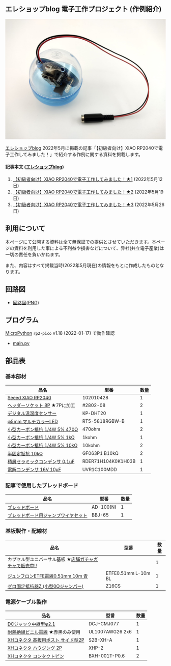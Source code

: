 

## エレショップblog 電子工作プロジェクト (作例紹介)

![完成写真](Photo_0.jpg)

[エレショップblog](https://eleshop.blog.jp/) 2022年5月に掲載の記事「【初級者向け】XIAO RP2040で電子工作してみました！」で紹介する作例に関する資料を掲載します。

#### 記事本文 ([エレショップblog](https://eleshop.blog.jp/))

1. [【初級者向け】XIAO RP2040で電子工作してみました！★1](https://eleshop.blog.jp/archives/46407331.html) (2022年5月12日)
1. [【初級者向け】XIAO RP2040で電子工作してみました！★2](https://eleshop.blog.jp/archives/46444637.html) (2022年5月19日)
1. [【初級者向け】XIAO RP2040で電子工作してみました！★3](https://eleshop.blog.jp/archives/46490287.html) (2022年5月26日)

## 利用について

本ページにて公開する資料は全て無保証での提供とさせていただきます。本ページの資料を利用した事による不利益や損害などについて、弊社(共立電子産業)は一切の責任を負いかねます。

また、内容はすべて掲載当時(2022年5月現在)の情報をもとに作成したものとなります。

## 回路図

- [回路図(PNG)](https://github.com/kyohritsu/eleshop-blog-20220512/blob/main/Schematic.png)

## プログラム

[MicroPython](https://micropython.org/download/rp2-pico/) `rp2-pico` v1.18 (2022-01-17) で動作確認

- [main.py](https://github.com/kyohritsu/eleshop-blog-20220512/blob/main/main.py)

## 部品表

### 基本部材

| 品名 | 型番 | 数量 |
| ---- | ---- | ---- |
| [Seeed XIAO RP2040](https://eleshop.jp/shop/g/gM17311/)               | 102010428          |  1 |
| [ヘッダーソケット 8P](https://eleshop.jp/shop/g/gBBT412/) ★7Pに加工  | #2802-08           |  2 |
| [デジタル温湿度センサー](https://eleshop.jp/shop/g/g402750/)          | KP-DHT20           |  1 |
| [φ5mm マルチカラーLED](https://eleshop.jp/shop/g/g8C2313/)           | RT5-5818RGBW-B     |  1 |
| [小型カーボン抵抗 1/4W 5% 470Ω](https://eleshop.jp/shop/g/gB5Q36P/)  | 470ohm             |  2 |
| [小型カーボン抵抗 1/4W 5% 1kΩ](https://eleshop.jp/shop/g/gB5R363/)   | 1kohm              |  1 |
| [小型カーボン抵抗 1/4W 5% 10kΩ](https://eleshop.jp/shop/g/gB5R36R/)  | 10kohm             |  2 |
| [半固定抵抗 10kΩ](https://eleshop.jp/shop/g/g4B8138/)                | GF063P1 B10kΩ     |  2 |
| [積層セラミックコンデンサ 0.1μF](https://eleshop.jp/shop/g/gI2M314/) | RDER71H104K0K1H03B |  1 |
| [電解コンデンサ 16V 10μF](https://eleshop.jp/shop/g/gF6J311/)        | UVR1C100MDD        |  1 |

### 記事で使用したブレッドボード

| 品名 | 型番 | 数量 |
| ---- | ---- | ---- |
| [ブレッドボード](https://eleshop.jp/shop/g/g916312/)                       | AD-100(N) |  1 |
| [ブレッドボード用ジャンプワイヤセット](https://eleshop.jp/shop/g/gL35121/) | BBJ-65    |  1 |

### 基板製作・配線材

| 品名 | 型番 | 数量 |
| ---- | ---- | ---- |
| カプセル型ユニバーサル基板 ★[店舗ガチャガチャで販売中!!](https://eleshop.blog.jp/archives/46490287.html) |                     |  1 |
| [ジュンフロンETFE電線0.51mm 10m 青](https://eleshop.jp/shop/g/gDAC13A/)                                   | ETFE0.51mm L-10m BL |  1 |
| [ゼロ固定抵抗器Z (小型0Ωジャンパー)](https://eleshop.jp/shop/g/gE77364/)                                 | Z16CS               |  1 |

### 電源ケーブル製作

| 品名 | 型番 | 数量 |
| ---- | ---- | ---- |
| [DCジャック中継型φ2.1](https://eleshop.jp/shop/g/gM3B31A/)              | DCJ-CMJ077      |  1 |
| [耐熱絶縁ビニル電線](https://eleshop.jp/shop/g/gC3O13Q/) ★赤黒のみ使用  | UL1007AWG26 2x6 |  1 |
| [XHコネクタ 基板用ポスト サイド型2P](https://eleshop.jp/shop/g/g61A14Y/) | S2B-XH-A        |  1 |
| [XHコネクタ ハウジング 2P](https://eleshop.jp/shop/g/g61A144/)           | XHP-2           |  1 |
| [XHコネクタ コンタクトピン](https://eleshop.jp/shop/g/g65E314/)          | BXH-001T-P0.6   |  2 |

